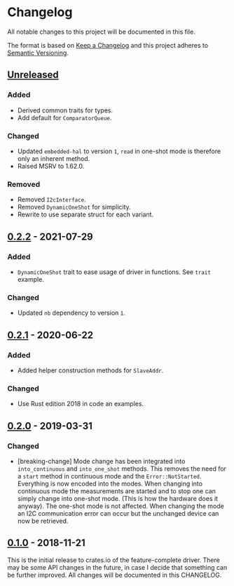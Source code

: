 # Changelog

All notable changes to this project will be documented in this file.

The format is based on [Keep a Changelog](http://keepachangelog.com/en/1.0.0/)
and this project adheres to [Semantic Versioning](http://semver.org/spec/v2.0.0.html).

## [Unreleased]

### Added
- Derived common traits for types.
- Add default for `ComparatorQueue`.

### Changed
- Updated `embedded-hal` to version `1`, `read` in one-shot mode is therefore only an inherent method.
- Raised MSRV to 1.62.0.

### Removed
- Removed `I2cInterface`.
- Removed `DynamicOneShot` for simplicity.
- Rewrite to use separate struct for each variant.

## [0.2.2] - 2021-07-29

### Added
- `DynamicOneShot` trait to ease usage of driver in functions. See `trait` example.

### Changed
- Updated `nb` dependency to version `1`.

## [0.2.1] - 2020-06-22

### Added
- Added helper construction methods for `SlaveAddr`.

### Changed
- Use Rust edition 2018 in code an examples.

## [0.2.0] - 2019-03-31

### Changed
- [breaking-change] Mode change has been integrated into `into_continuous` and
  `into_one_shot` methods. This removes the need for a `start` method in continuous
  mode and the `Error::NotStarted`. Everything is now encoded into the modes.
  When changing into continuous mode the measurements are started and to stop one
  can simply change into one-shot mode. (This is how the hardware does it anyway).
  The one-shot mode is not affected.
  When changing the mode an I2C communication error can occur but the unchanged device
  can now be retrieved.

## [0.1.0] - 2018-11-21

This is the initial release to crates.io of the feature-complete driver. There
may be some API changes in the future, in case I decide that something can be
further improved. All changes will be documented in this CHANGELOG.

[Unreleased]: https://github.com/eldruin/ads1x1x-rs/compare/v0.2.2...HEAD
[0.2.2]: https://github.com/eldruin/ads1x1x-rs/compare/v0.2.1...v0.2.2
[0.2.1]: https://github.com/eldruin/ads1x1x-rs/compare/v0.2.0...v0.2.1
[0.2.0]: https://github.com/eldruin/ads1x1x-rs/compare/v0.1.0...v0.2.0
[0.1.0]: https://github.com/eldruin/ads1x1x-rs/releases/tag/v0.1.0
